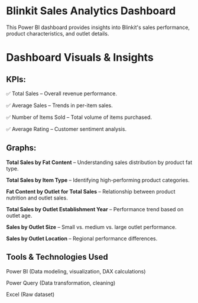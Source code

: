 # Blinkit Sales Analytics Dashboard

This Power BI dashboard provides insights into Blinkit's sales performance, product characteristics, and outlet details.

# Dashboard Visuals & Insights

## KPIs:

✅ Total Sales – Overall revenue performance.

✅ Average Sales – Trends in per-item sales.

✅ Number of Items Sold – Total volume of items purchased.

✅ Average Rating – Customer sentiment analysis.


## Graphs:

**Total Sales by Fat Content** – Understanding sales distribution by product fat type.

**Total Sales by Item Type** – Identifying high-performing product categories.

**Fat Content by Outlet for Total Sales** – Relationship between product nutrition and outlet sales.

**Total Sales by Outlet Establishment Year** – Performance trend based on outlet age.

**Sales by Outlet Size** – Small vs. medium vs. large outlet performance.

**Sales by Outlet Location** – Regional performance differences.


## Tools & Technologies Used

Power BI (Data modeling, visualization, DAX calculations)

Power Query (Data transformation, cleaning)

Excel (Raw dataset)
